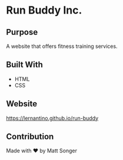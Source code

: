 # Run Buddy Inc.

## Purpose
A website that offers fitness training services.

## Built With
* HTML
* CSS

## Website
https://lernantino.github.io/run-buddy

## Contribution
Made with ❤️ by Matt Songer
